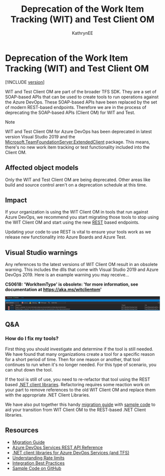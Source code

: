 ﻿---
title: Deprecation of the Work Item Tracking (WIT) and Test Client OM
titleSuffix: Azure DevOps
description: With deprecation of the WIT Client OM, you need to update your code to use REST APIs
ms.technology: devops-agile
ms.assetid: 2C636EA8-6A10-48C1-9620-F792915EBB65
ms.author: liho
author: KathrynEE
ms.topic: reference
monikerRange: "azure-devops"
ms.date: 08/29/2018
---

# Deprecation of the Work Item Tracking (WIT) and Test Client OM

[!INCLUDE [version](../../includes/version-vsts-only.md)]

WIT and Test Client OM are part of the broader TFS SDK. They are a set of SOAP-based APIs that can be used to create tools to run operations against the Azure DevOps. These SOAP-based APIs have been replaced by the set of modern REST-based endpoints. Therefore we are in the process of deprecating the SOAP-based APIs (Client OM) for WIT and Test.

> [!NOTE]
> WIT and Test Client OM for Azure DevOps has been deprecated in latest version Visual Studio 2019 and the [Microsoft.TeamFoundationServer.ExtendedClient](https://www.nuget.org/packages/Microsoft.TeamFoundationServer.ExtendedClient) package. This means, there's no new work item tracking or test functionality included into the Client OM.

## Affected object models

Only the WIT and Test Client OM are being deprecated. Other areas like build and source control aren't on a deprecation schedule at this time.

## Impact

If your organization is using the WIT Client OM in tools that run against Azure DevOps, we recommend you start migrating those tools to stop using the WIT Client OM and start using the new [REST](../index.md) based endpoints.

Updating your code to use REST is vital to ensure your tools work as we release new functionality into Azure Boards and Azure Test.

## Visual Studio warnings

Any references to the latest versions of WIT Client OM result in an obsolete warning. This includes the dlls that come with Visual Studio 2019 and Azure DevOps 2019. Here is an example warning you may receive...

**CS0618: 'WorkItemType' is obsolete: 'for more information, see documentation at <https://aka.ms/witclientom>'**

![warning message in Visual Studio](media/wit-client-om-deprecation-vs.png)

## Q&A

### How do I fix my tools?

First thing you should investigate and determine if the tool is still needed. We have found that many organizations create a tool for a specific reason for a short period of time. Then for one reason or another, that tool continues to run when it's no longer needed. For this type of scenario, you can shut down the tool.

If the tool is still of use, you need to re-refactor that tool using the REST based [.NET client libraries](./dotnet-client-libraries.md). Refactoring requires some reaction work on your part to remove references to the old WIT Client OM and replace them with the appropriate .NET Client Libraries.

We have also put together this handy [migration guide](./migration-guide.md) with [sample code](https://github.com/Microsoft/azure-devops-wit-client-om-migration-guide) to aid your transition from WIT Client OM to the REST-based .NET Client libraries.

## Resources

- [Migration Guide](./migration-guide.md)
- [Azure DevOps Services REST API Reference](../index.md)
- [.NET client libraries for Azure DevOps Services (and TFS)](./dotnet-client-libraries.md)
- [Understanding Rate limits](./rate-limits.md?tabs=new-nav)
- [Integration Best Practices](./integration-bestpractices.md)
- [Sample Code on GitHub](https://github.com/Microsoft/vsts-dotnet-samples)
